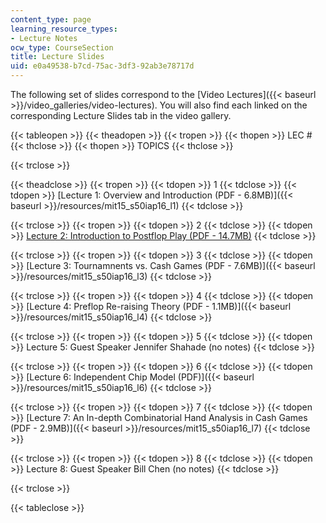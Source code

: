 ```yaml
---
content_type: page
learning_resource_types:
- Lecture Notes
ocw_type: CourseSection
title: Lecture Slides
uid: e0a49538-b7cd-75ac-3df3-92ab3e78717d
---
```


The following set of slides correspond to the [Video Lectures]({{< baseurl >}}/video_galleries/video-lectures). You will also find each linked on the corresponding Lecture Slides tab in the video gallery.

{{< tableopen >}}
{{< theadopen >}}
{{< tropen >}}
{{< thopen >}}
LEC #
{{< thclose >}}
{{< thopen >}}
TOPICS
{{< thclose >}}

{{< trclose >}}

{{< theadclose >}}
{{< tropen >}}
{{< tdopen >}}
1
{{< tdclose >}}
{{< tdopen >}}
[Lecture 1: Overview and Introduction (PDF - 6.8MB)]({{< baseurl >}}/resources/mit15_s50iap16_l1)
{{< tdclose >}}

{{< trclose >}}
{{< tropen >}}
{{< tdopen >}}
2
{{< tdclose >}}
{{< tdopen >}}
[Lecture 2: Introduction to Postflop Play (PDF - 14.7MB)](/ans7870/15/15.S50/IAP16/MIT15_S50IAP16_L2.pdf )
{{< tdclose >}}

{{< trclose >}}
{{< tropen >}}
{{< tdopen >}}
3
{{< tdclose >}}
{{< tdopen >}}
[Lecture 3: Tournamnents vs. Cash Games (PDF - 7.6MB)]({{< baseurl >}}/resources/mit15_s50iap16_l3)
{{< tdclose >}}

{{< trclose >}}
{{< tropen >}}
{{< tdopen >}}
4
{{< tdclose >}}
{{< tdopen >}}
[Lecture 4: Preflop Re-raising Theory (PDF - 1.1MB)]({{< baseurl >}}/resources/mit15_s50iap16_l4)
{{< tdclose >}}

{{< trclose >}}
{{< tropen >}}
{{< tdopen >}}
5
{{< tdclose >}}
{{< tdopen >}}
Lecture 5: Guest Speaker Jennifer Shahade (no notes)
{{< tdclose >}}

{{< trclose >}}
{{< tropen >}}
{{< tdopen >}}
6
{{< tdclose >}}
{{< tdopen >}}
[Lecture 6: Independent Chip Model (PDF)]({{< baseurl >}}/resources/mit15_s50iap16_l6)
{{< tdclose >}}

{{< trclose >}}
{{< tropen >}}
{{< tdopen >}}
7
{{< tdclose >}}
{{< tdopen >}}
[Lecture 7: An In-depth Combinatorial Hand Analysis in Cash Games (PDF - 2.9MB)]({{< baseurl >}}/resources/mit15_s50iap16_l7)
{{< tdclose >}}

{{< trclose >}}
{{< tropen >}}
{{< tdopen >}}
8
{{< tdclose >}}
{{< tdopen >}}
Lecture 8: Guest Speaker Bill Chen (no notes)
{{< tdclose >}}

{{< trclose >}}

{{< tableclose >}}